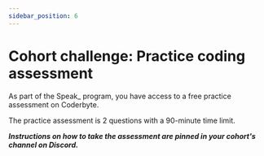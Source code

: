 ```yaml
---
sidebar_position: 6
---
```


# Cohort challenge: Practice coding assessment

As part of the Speak\_ program, you have access to a free practice assessment on Coderbyte.

The practice assessment is 2 questions with a 90-minute time limit.

**_Instructions on how to take the assessment are pinned in your cohort's channel on Discord._**
